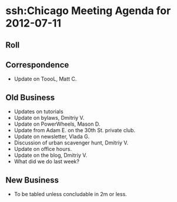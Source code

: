 # ssh:Chicago Meeting Agenda for 2012-07-11 #

## Roll ##

## Correspondence ##
 * Update on ToooL, Matt C.
 
## Old Business ##
 * Updates on tutorials
 * Update on bylaws, Dmitriy V.
 * Update on PowerWheels, Mason D.
 * Update from Adam E. on the 30th St. private club.
 * Update on newsletter, Vlada G.
 * Discussion of urban scavenger hunt, Dmitriy V.
 * Update on office hours.
 * Update on the blog, Dmitriy V.
 * What did we do last week?

## New Business ##
 * To be tabled unless concludable in 2m or less.
